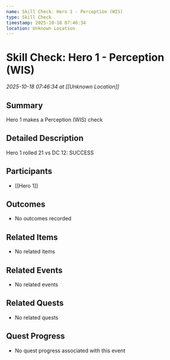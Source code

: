 ```yaml
---
name: Skill Check: Hero 1 - Perception (WIS)
type: Skill Check
timestamp: 2025-10-18 07:46:34
location: Unknown Location
---
```


# Skill Check: Hero 1 - Perception (WIS)

*2025-10-18 07:46:34 at [[Unknown Location]]*

## Summary
Hero 1 makes a Perception (WIS) check

## Detailed Description
Hero 1 rolled 21 vs DC 12: SUCCESS

## Participants
- [[Hero 1]]

## Outcomes
- No outcomes recorded

## Related Items
- No related items

## Related Events
- No related events

## Related Quests
- No related quests

## Quest Progress
- No quest progress associated with this event
